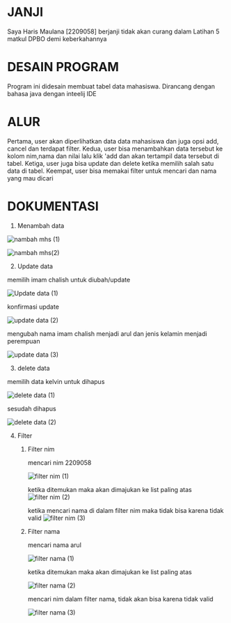 # JANJI #
Saya Haris Maulana [2209058] berjanji tidak akan curang dalam Latihan 5 matkul DPBO demi keberkahannya

# DESAIN PROGRAM #
Program ini didesain membuat tabel data mahasiswa. Dirancang dengan bahasa java dengan inteelij IDE

# ALUR #
Pertama, user akan diperlihatkan data data mahasiswa dan juga opsi add, cancel dan terdapat filter. Kedua, user bisa menambahkan data tersebut ke kolom nim,nama dan nilai lalu klik 'add dan akan tertampil data tersebut di tabel. Ketiga, user juga bisa update dan delete ketika memilih salah satu data di tabel. Keempat, user bisa memakai filter untuk mencari dan nama yang mau dicari

# DOKUMENTASI #
1. Menambah data

![nambah mhs (1)](https://github.com/harismln22/LP5DPBO2024C1/assets/159020670/0f0d379c-1ef9-4019-99dc-d5b6aa0e5b73)

![nambah mhs(2)](https://github.com/harismln22/LP5DPBO2024C1/assets/159020670/f4f61e6b-4af7-4e9d-a463-e49cb8c6a341)

2. Update data

memilih imam chalish untuk diubah/update

![Update data (1)](https://github.com/harismln22/LP5DPBO2024C1/assets/159020670/42ea0a46-3957-40a0-a92c-636c851f031b)

konfirmasi update

![update data (2)](https://github.com/harismln22/LP5DPBO2024C1/assets/159020670/8a03f4d5-66f0-4f15-95fc-3400024a8bb0)

mengubah nama imam chalish menjadi arul dan jenis kelamin menjadi perempuan

![update data (3)](https://github.com/harismln22/LP5DPBO2024C1/assets/159020670/f74ecebd-4b6b-45e9-922b-1ad4e85fd948)

3. delete data

memilih data kelvin untuk dihapus

![delete data (1)](https://github.com/harismln22/LP5DPBO2024C1/assets/159020670/87c6f7ba-62ef-44c4-9355-3780e21f5345)

sesudah dihapus

![delete data (2)](https://github.com/harismln22/LP5DPBO2024C1/assets/159020670/f95dad99-56bf-4501-9c36-56d6ba872596)

4. Filter

   1. Filter nim
      
      mencari nim 2209058
      
      ![filter nim (1)](https://github.com/harismln22/LP5DPBO2024C1/assets/159020670/2473c64d-fd25-4db4-b9ea-77134790d7af)

      ketika ditemukan maka akan dimajukan ke list paling atas
      ![filter nim (2)](https://github.com/harismln22/LP5DPBO2024C1/assets/159020670/f3ebbf9b-7ac8-4fa4-af0a-253c31b60108)

      ketika mencari nama di dalam filter nim maka tidak bisa karena tidak valid
      ![filter nim (3)](https://github.com/harismln22/LP5DPBO2024C1/assets/159020670/062d7961-e1ad-4a7d-bdec-ebad5fccc6b7)

   2. Filter nama
      
      mencari nama arul
      
      ![filter nama (1)](https://github.com/harismln22/LP5DPBO2024C1/assets/159020670/2106cd52-4be0-449f-8d52-e09f356d0e84)

      ketika ditemukan maka akan dimajukan ke list paling atas
   
      ![filter nama (2)](https://github.com/harismln22/LP5DPBO2024C1/assets/159020670/4d702957-b703-4a28-bf86-2b9acccc2e5a)
  
      mencari nim dalam filter nama, tidak akan bisa karena tidak valid

      ![filter nama (3)](https://github.com/harismln22/LP5DPBO2024C1/assets/159020670/27940bac-454e-43d0-804c-53a6b6f3f9c1)














